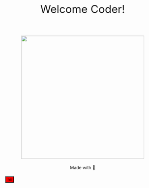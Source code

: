 <p align="center" style="font-size: 35px;"> Welcome Coder! </p>
<br>
<p align="center"><img width="400px" height="400px" src="https://camo.githubusercontent.com/cae12fddd9d6982901d82580bdf321d81fb299141098ca1c2d4891870827bf17/68747470733a2f2f6d69726f2e6d656469756d2e636f6d2f6d61782f313336302f302a37513379765349765f7430696f4a2d5a2e676966"></p>
<p style="margin: 20px" align="center">Made with &#128154;</p>
<button style="background-color: red;">hii</button>

